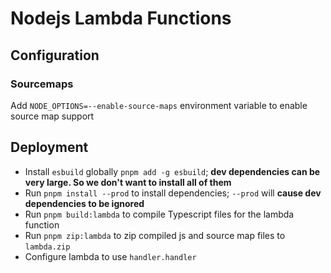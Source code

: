 # Nodejs Lambda Functions

## Configuration

### Sourcemaps

Add `NODE_OPTIONS=--enable-source-maps` environment variable to enable source
map support

## Deployment

- Install `esbuild` globally `pnpm add -g esbuild`; **dev dependencies can be
  very large. So we don't want to install all of them**
- Run `pnpm install --prod` to install dependencies; `--prod` will **cause dev
  dependencies to be ignored**
- Run `pnpm build:lambda` to compile Typescript files for the lambda function
- Run `pnpm zip:lambda` to zip compiled js and source map files to `lambda.zip`
- Configure lambda to use `handler.handler`
